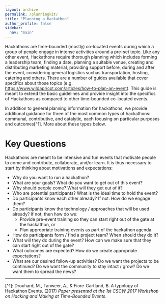 ```yaml
---
layout: archive
permalink: /planningkit/
title: "Planning a Hackathon"
author_profile: false
sidebar:
  nav: "main"
---
```


<!-- {% include nav_list nav="foo" %} -->

<!-- Three common types of hackathons:
* Communal
* Contributive
* Catalytic -->
Hackathons are time-bounded (mostly) co-located events during which a group of people engage in intense activities around a pre-set topic. Like any other event, Hackathons require thorough planning which includes forming a leadership team, finding a date, planning a suitable venue, creating and distributing marketing material, providing support before, during and after the event, considering general logistics suchas transportation, hosting, catering and others. There are a number of guides available that cover specifics about those topics (e.g. https://www.wildapricot.com/articles/how-to-plan-an-event). This guide is meant to extend the basic guidelines and provide insight into the specifics of Hackathons as compared to other time-bounded co-located events.


In addition to general planning information for hackathons, we provide additional guidance for three of the most common types of hackathons: communal, contributive, and catalytic, each focusing on particular purposes and outcomes[^1].  More about these types below.

# Key Questions
Hackathons are meant to be intensive and fun events that motivate people to come and contribute, collaborate, and/or learn. It is thus necessary to start by thinking about motivations and expectations:
* Why do you want to run a hackathon?
* What are your goals? What do you want to get out of this event?
* Why should people come? What will they get out of it?
* Who are potential participants? What is the ideal time to hold the event?
* Do participants know each other already? If not: How do we engage them?
* Do participants know the technology / approaches that will be used already? If not, then how do we:
  * Provide pre-event training so they can start right out of the gate at the hackathon, or
  * Plan appropriate training events as part of the hackathon agenda.
* How do participants form / find a project team? When should they do it?
* What will they do during the event? How can we make sure that they can start right out of the gate?
* What outcomes are expected? How do we create appropriate expectations?
* What are our desired follow-up activities? Do we want the projects to be continued? Do we want the community to stay intact / grow? Do we want them to spread the news?

<hr>
[^1]: Drouhard, M., Tanweer, A., & Fiore-Gartland, B.  A typology of Hackathon Events. (2017) <em>Paper presented at the 1st CSCW 2017 Workshop on Hacking and Making at Time-Bounded Events</em>.
